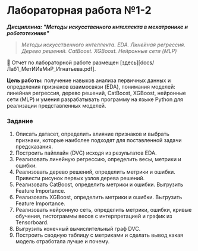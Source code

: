 # Лабораторная работа №1-2

***Дисциплина: "Методы искусственного интеллекта в мехатронике и робототехнике"***

> *Методы искусственного интеллекта. EDA. Линейная регрессия. Дерево решений. CatBoost. XGBoost. Нейронные сети (MLP)*

:page_facing_up: Отчет по лабораторной работе размещен [здесь][docs/Лаб1_МетИИвМиР_Игнатьева.pdf].

**Цель работы:** получение навыков анализа первичных данных и определения признаков взаимосвязи (EDA), понимания моделей: линейная регрессия, дерево решений, CatBoost, XGBoost, нейронные сети (MLP) и умения разрабатывать программу на языке Python для реализации представленных моделей.

### Задание
1) Описать датасет, определить влияние признаков и выбрать признаки, которые наиболее подходят для поставленной задачи предсказания.
2) Построить пайплайн (DVC) исходя из результатов EDA.
3) Реализовать линейную регрессию, определить весы, метрики и ошибки.
4) Реализовать дерево решений, определить метрики и ошибки. Привести рисунок первых узлов дерева решений.
5) Реализовать CatBoost, определить метрики и ошибки. Выгрузить Feature Importance.
6) Реализовать XGBoost, определить метрики и ошибки. Выгрузить Feature Importance.
7) Реализовать нейронную сеть, определить метрики, ошибки, кривые обучения, гистограммы весов с интерпретацией и график из Tensorboard.
8) Выгрузить конечный вычислительный граф DVC.
9) Построить сводную таблицу с метриками и сделать вывод какая модель отработала лучше и почему.

